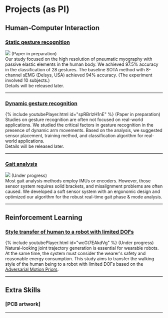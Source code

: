 # Projects (as PI)

## Human-Computer Interaction

### [Static gesture recognition](/sample_page)
<img src="images/dummy_thumbnail.jpg?raw=true"/>
(Paper in preparation)
<br>
Our study focused on the high resolution of pneumatic myography with passive elastic elements in the human body. We achieved 97.5% accuracy in the classification of 28 gestures. The baseline SOTA method with 8-channel sEMG (Delsys, USA) achieved 94% accuracy. (The experiment involved 10 subjects.)
<br>
Details will be released later.

---
### [Dynamic gesture recognition](/pdf/sample_presentation.pdf)
{% include youtubePlayer.html id="spRBrlzH1nE" %}
(Paper in preparation)
<br>
Studies on gesture recognition are often not focused on real-world applications. We studied the critical factors in gesture recognition in the presence of dynamic arm movements. Based on the analysis, we suggested sensor placement, training method, and classification algorithm for real-world applications.
<br>
Details will be released later.

---
### [Gait analysis](http://example.com/)
<img src="images/dummy_thumbnail.jpg?raw=true"/>
(Under progress)
<br>
Most gait analysis methods employ IMUs or encoders. However, those sensor system requires solid brackets, and misalignment problems are often caused. We developed a soft sensor system with an ergonomic design and optimized our algorithm for the robust real-time gait phase & mode analysis.

---

## Reinforcement Learning

### [Style transfer of human to a robot with limited DOFs](/sample_page)
{% include youtubePlayer.html id="wcGt7EAkdVg" %}
(Under progress)
<br>
Natural-looking joint trajectory generation is essential for wearable robots. At the same time, the system must consider the wearer's safety and reasonable energy consumption. This study aims to transfer the walking style of the human being to a robot with limited DOFs based on the [Adversarial Motion Priors](https://arxiv.org/abs/2104.02180).

---

## Extra Skills

### [PCB artwork]




---
<!-- <p style="font-size:11px">Page template forked from <a href="https://github.com/evanca/quick-portfolio">evanca</a></p> -->
<!-- Remove above link if you don't want to attibute -->

